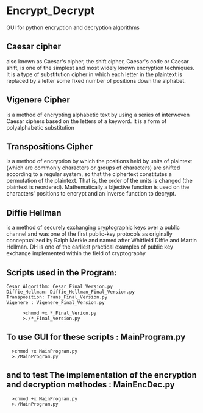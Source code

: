 # Encrypt_Decrypt
GUI for python encryption and decryption algorithms

## Caesar cipher
also known as Caesar's cipher, the shift cipher, Caesar's code or Caesar shift, is one of the simplest and most widely known encryption techniques. It is a type of substitution cipher in which each letter in the plaintext is replaced by a letter some fixed number of positions down the alphabet.

## Vigenere Cipher
is a method of encrypting alphabetic text by using a series of interwoven Caesar ciphers based on the letters of a keyword. It is a form of polyalphabetic substitution

## Transpositions Cipher
is a method of encryption by which the positions held by units of plaintext (which are commonly characters or groups of characters) are shifted according to a regular system, so that the ciphertext constitutes a permutation of the plaintext. That is, the order of the units is changed (the plaintext is reordered). Mathematically a bijective function is used on the characters' positions to encrypt and an inverse function to decrypt.

## Diffie Hellman
is a method of securely exchanging cryptographic keys over a public channel and was one of the first public-key protocols as originally conceptualized by Ralph Merkle and named after Whitfield Diffie and Martin Hellman. DH is one of the earliest practical examples of public key exchange implemented within the field of cryptography



## Scripts used in the Program:
    Cesar Algorithm: Cesar_Final_Version.py
    Diffie_Hellman: Diffie_Hellman_Final_Version.py
    Transposition: Trans_Final_Version.py
    Vigenere : Vigenere_Final_Version.py
    
          >chmod +x *_Final_Verion.py
          >./*_Final_Version.py

## To use GUI for these scripts : MainProgram.py
      >chmod +x MainProgram.py
      >./MainProgram.py
## and to test The implementation of the encryption and decryption methodes : MainEncDec.py
      >chmod +x MainProgram.py
      >./MainProgram.py
